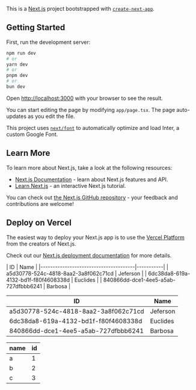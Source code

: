This is a [Next.js](https://nextjs.org/) project bootstrapped with [`create-next-app`](https://github.com/vercel/next.js/tree/canary/packages/create-next-app).

## Getting Started

First, run the development server:

```bash
npm run dev
# or
yarn dev
# or
pnpm dev
# or
bun dev
```

Open [http://localhost:3000](http://localhost:3000) with your browser to see the result.

You can start editing the page by modifying `app/page.tsx`. The page auto-updates as you edit the file.

This project uses [`next/font`](https://nextjs.org/docs/basic-features/font-optimization) to automatically optimize and load Inter, a custom Google Font.

## Learn More

To learn more about Next.js, take a look at the following resources:

- [Next.js Documentation](https://nextjs.org/docs) - learn about Next.js features and API.
- [Learn Next.js](https://nextjs.org/learn) - an interactive Next.js tutorial.

You can check out [the Next.js GitHub repository](https://github.com/vercel/next.js/) - your feedback and contributions are welcome!

## Deploy on Vercel

The easiest way to deploy your Next.js app is to use the [Vercel Platform](https://vercel.com/new?utm_medium=default-template&filter=next.js&utm_source=create-next-app&utm_campaign=create-next-app-readme) from the creators of Next.js.

Check out our [Next.js deployment documentation](https://nextjs.org/docs/deployment) for more details.

| ID | Name | |---------------------------------------|-----------| | a5d30778-524c-4818-8aa2-3a8f062c71cd | Jeferson | | 6dc38da8-619a-4132-bd1f-f80f4608338d | Euclides | | 840866dd-dce1-4ee5-a5ab-727dfbbb6241 | Barbosa |

| ID                                   | Name     |
| ------------------------------------ | -------- |
| a5d30778-524c-4818-8aa2-3a8f062c71cd | Jeferson |
| 6dc38da8-619a-4132-bd1f-f80f4608338d | Euclides |
| 840866dd-dce1-4ee5-a5ab-727dfbbb6241 | Barbosa  |

| name | id  |
| ---- | --- |
| a    | 1   |
| b    | 2   |
| c    | 3   |
